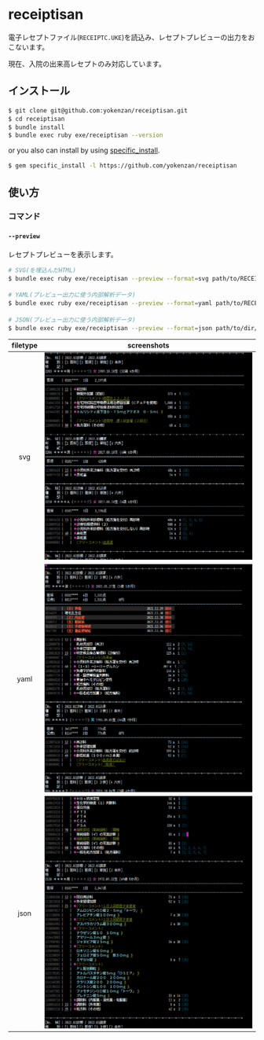 # receiptisan

電子レセプトファイル(`RECEIPTC.UKE`)を読込み、レセプトプレビューの出力をおこないます。

現在、入院の出来高レセプトのみ対応しています。

## インストール

```bash
$ git clone git@github.com:yokenzan/receiptisan.git
$ cd receiptisan
$ bundle install
$ bundle exec ruby exe/receiptisan --version
```

or you also can install by using [specific_install](https://github.com/rdp/specific_install).

```bash
$ gem specific_install -l https://github.com/yokenzan/receiptisan
```

## 使い方

### コマンド

#### `--preview`

レセプトプレビューを表示します。

```bash
# SVG(を埋込んだHTML)
$ bundle exec ruby exe/receiptisan --preview --format=svg path/to/RECEIPTC.UKE > preview.html

# YAML(プレビュー出力に使う内部解析データ)
$ bundle exec ruby exe/receiptisan --preview --format=yaml path/to/RECEIPTC.UKE_1 path/to/RECEIPTC.UKE_2 | yq -C

# JSON(プレビュー出力に使う内部解析データ)
$ bundle exec ruby exe/receiptisan --preview --format=json path/to/dir/*.UKE | jq -C
```

| filetype |          screenshots          |
|:--------:|:-----------------------------:|
|   svg    | ![](doc/pic/screenshot_1.png) |
|   yaml   | ![](doc/pic/screenshot_2.png) |
|   json   | ![](doc/pic/screenshot_3.png) |
